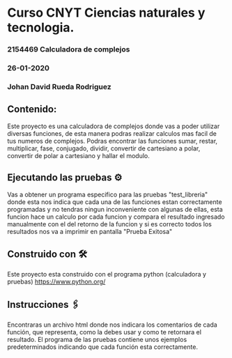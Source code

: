 # Curso CNYT Ciencias naturales y tecnologia.
### 2154469 Calculadora de complejos
### 26-01-2020
### Johan David Rueda Rodriguez

## Contenido:
Este proyecto es una calculadora de complejos donde vas a poder utilizar diversas funciones, de esta manera podras realizar calculos mas facil de tus numeros de complejos. Podras encontrar las funciones sumar, restar, multiplicar, fase, conjugado, dividir, convertir de cartesiano a polar, convertir de polar a cartesiano y hallar el modulo.

## Ejecutando las pruebas ⚙️

Vas a obtener un programa especifico para las pruebas "test_libreria" donde esta nos indica que cada una de las funciones estan correctamente programadas y no tendras ningun inconveniente con algunas de ellas, esta funcion hace un calculo por cada funcion y compara el resultado ingresado manualmente con el del retorno de la funcion y si es correcto todos los resultados nos va a imprimir en pantalla "Prueba Exitosa"

## Construido con 🛠️
Este proyecto esta construido con el programa python (calculadora y pruebas) https://www.python.org/

## Instrucciones 🖇️
Encontraras un archivo html donde nos indicara los comentarios de cada función, que representa, como la debes usar y como te retornara el resultado. El programa de las pruebas contiene unos ejemplos predeterminados indicando que cada función esta correctamente.
